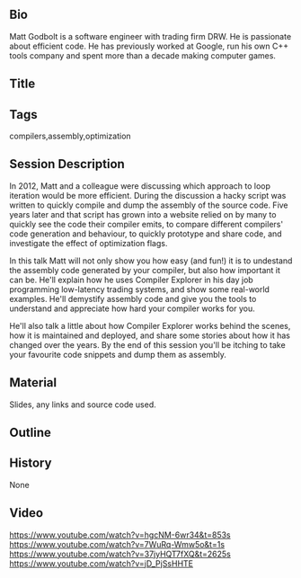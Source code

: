 Bio
---

Matt Godbolt is a software engineer with trading firm DRW. He is passionate about efficient code. He has previously worked at Google, run his own C++ tools company and spent more than a decade making computer games.

Title
-----

Tags
----
compilers,assembly,optimization

Session Description
-------------------
In 2012, Matt and a colleague were discussing which approach to loop iteration would be more efficient. During the discussion a hacky script was written to quickly compile and dump the assembly of the source code. Five years later and that script has grown into a website relied on by many to quickly see the code their compiler emits, to compare different compilers' code generation and behaviour, to quickly prototype and share code, and investigate the effect of optimization flags.

In this talk Matt will not only show you how easy (and fun!) it is to undestand the assembly code generated by your compiler, but also how important it can be. He'll explain how he uses Compiler Explorer in his day job programming low-latency trading systems, and show some real-world examples. He'll demystify assembly code and give you the tools to understand and appreciate how hard your compiler works for you.

He'll also talk a little about how Compiler Explorer works behind the scenes, how it is maintained and deployed, and share some stories about how it has changed over the years. By the end of this session you'll be itching to take your favourite code snippets and dump them as assembly.

Material
--------
Slides, any links and source code used.

Outline
-------

History
-------
None

Video
-----
https://www.youtube.com/watch?v=hgcNM-6wr34&t=853s
https://www.youtube.com/watch?v=7WuRq-Wmw5o&t=1s
https://www.youtube.com/watch?v=37jyHQT7fXQ&t=2625s
https://www.youtube.com/watch?v=jD_PjSsHHTE

